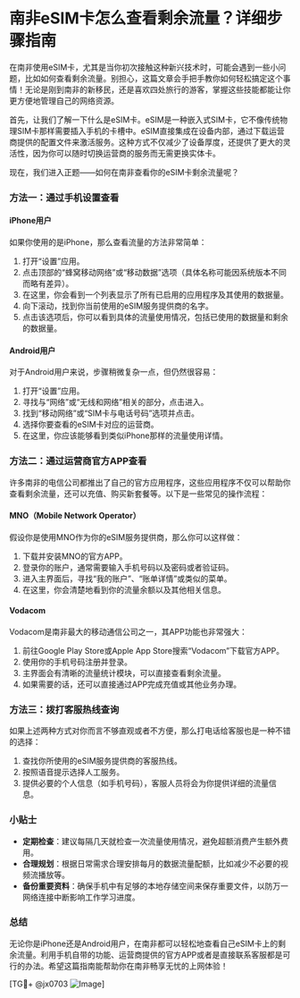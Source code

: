 # 南非eSIM卡怎么查看剩余流量？详细步骤指南

在南非使用eSIM卡，尤其是当你初次接触这种新兴技术时，可能会遇到一些小问题，比如如何查看剩余流量。别担心，这篇文章会手把手教你如何轻松搞定这个事情！无论是刚到南非的新移民，还是喜欢四处旅行的游客，掌握这些技能都能让你更方便地管理自己的网络资源。

首先，让我们了解一下什么是eSIM卡。eSIM是一种嵌入式SIM卡，它不像传统物理SIM卡那样需要插入手机的卡槽中。eSIM直接集成在设备内部，通过下载运营商提供的配置文件来激活服务。这种方式不仅减少了设备厚度，还提供了更大的灵活性，因为你可以随时切换运营商的服务而无需更换实体卡。

现在，我们进入正题——如何在南非查看你的eSIM卡剩余流量呢？

### 方法一：通过手机设置查看

#### iPhone用户
如果你使用的是iPhone，那么查看流量的方法非常简单：
1. 打开“设置”应用。
2. 点击顶部的“蜂窝移动网络”或“移动数据”选项（具体名称可能因系统版本不同而略有差异）。
3. 在这里，你会看到一个列表显示了所有已启用的应用程序及其使用的数据量。
4. 向下滚动，找到你当前使用的eSIM服务提供商的名字。
5. 点击该选项后，你可以看到具体的流量使用情况，包括已使用的数据量和剩余的数据量。

#### Android用户
对于Android用户来说，步骤稍微复杂一点，但仍然很容易：
1. 打开“设置”应用。
2. 寻找与“网络”或“无线和网络”相关的部分，点击进入。
3. 找到“移动网络”或“SIM卡与电话号码”选项并点击。
4. 选择你要查看的eSIM卡对应的运营商。
5. 在这里，你应该能够看到类似iPhone那样的流量使用详情。

### 方法二：通过运营商官方APP查看

许多南非的电信公司都推出了自己的官方应用程序，这些应用程序不仅可以帮助你查看剩余流量，还可以充值、购买新套餐等。以下是一些常见的操作流程：

#### MNO（Mobile Network Operator）
假设你是使用MNO作为你的eSIM服务提供商，那么你可以这样做：
1. 下载并安装MNO的官方APP。
2. 登录你的账户，通常需要输入手机号码以及密码或者验证码。
3. 进入主界面后，寻找“我的账户”、“账单详情”或类似的菜单。
4. 在这里，你会清楚地看到你的流量余额以及其他相关信息。

#### Vodacom
Vodacom是南非最大的移动通信公司之一，其APP功能也非常强大：
1. 前往Google Play Store或Apple App Store搜索“Vodacom”下载官方APP。
2. 使用你的手机号码注册并登录。
3. 主界面会有清晰的流量统计模块，可以直接查看剩余流量。
4. 如果需要的话，还可以直接通过APP完成充值或其他业务办理。

### 方法三：拨打客服热线查询

如果上述两种方式对你而言不够直观或者不方便，那么打电话给客服也是一种不错的选择：
1. 查找你所使用的eSIM服务提供商的客服热线。
2. 按照语音提示选择人工服务。
3. 提供必要的个人信息（如手机号码），客服人员将会为你提供详细的流量信息。

### 小贴士

- **定期检查**：建议每隔几天就检查一次流量使用情况，避免超额消费产生额外费用。
- **合理规划**：根据日常需求合理安排每月的数据流量配额，比如减少不必要的视频流播放等。
- **备份重要资料**：确保手机中有足够的本地存储空间来保存重要文件，以防万一网络连接中断影响工作学习进度。

### 总结

无论你是iPhone还是Android用户，在南非都可以轻松地查看自己eSIM卡上的剩余流量。利用手机自带的功能、运营商提供的官方APP或者是直接联系客服都是可行的办法。希望这篇指南能帮助你在南非畅享无忧的上网体验！

[TG💪+ @jx0703 ![Image](https://github.com/user-attachments/assets/dbca1d08-cadb-493c-b0ec-ad6f7a83f270)]